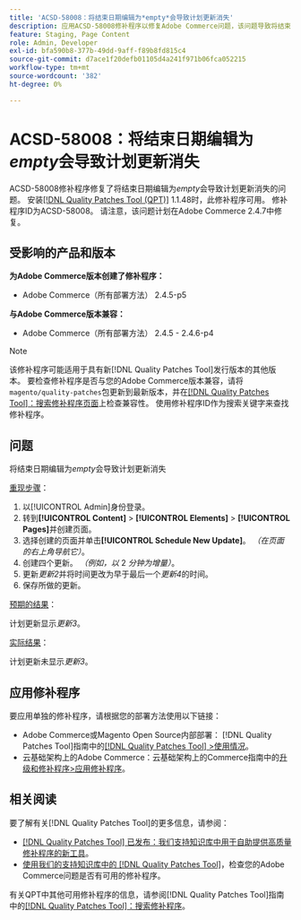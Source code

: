 ```yaml
---
title: 'ACSD-58008：将结束日期编辑为*empty*会导致计划更新消失'
description: 应用ACSD-58008修补程序以修复Adobe Commerce问题，该问题导致将结束日期编辑为*empty*会导致计划更新消失。
feature: Staging, Page Content
role: Admin, Developer
exl-id: bfa590b8-377b-49dd-9aff-f89b8fd815c4
source-git-commit: d7ace1f20defb01105d4a241f971b06fca052215
workflow-type: tm+mt
source-wordcount: '382'
ht-degree: 0%

---
```


# ACSD-58008：将结束日期编辑为&#x200B;*empty*&#x200B;会导致计划更新消失

ACSD-58008修补程序修复了将结束日期编辑为&#x200B;*empty*&#x200B;会导致计划更新消失的问题。 安装[[!DNL Quality Patches Tool (QPT)]](/help/announcements/adobe-commerce-announcements/magento-quality-patches-released-new-tool-to-self-serve-quality-patches.md) 1.1.48时，此修补程序可用。 修补程序ID为ACSD-58008。 请注意，该问题计划在Adobe Commerce 2.4.7中修复。

## 受影响的产品和版本

**为Adobe Commerce版本创建了修补程序：**

* Adobe Commerce（所有部署方法） 2.4.5-p5

**与Adobe Commerce版本兼容：**

* Adobe Commerce（所有部署方法） 2.4.5 - 2.4.6-p4

>[!NOTE]
>
>该修补程序可能适用于具有新[!DNL Quality Patches Tool]发行版本的其他版本。 要检查修补程序是否与您的Adobe Commerce版本兼容，请将`magento/quality-patches`包更新到最新版本，并在[[!DNL Quality Patches Tool]：搜索修补程序页面](https://experienceleague.adobe.com/tools/commerce-quality-patches/index.html)上检查兼容性。 使用修补程序ID作为搜索关键字来查找修补程序。

## 问题

将结束日期编辑为&#x200B;*empty*&#x200B;会导致计划更新消失

<u>重现步骤</u>：

1. 以[!UICONTROL Admin]身份登录。
1. 转到&#x200B;**[!UICONTROL Content]** > **[!UICONTROL Elements]** > **[!UICONTROL Pages]**&#x200B;并创建页面。
1. 选择创建的页面并单击&#x200B;**[!UICONTROL Schedule New Update]**。 *（在页面的右上角导航它）*。
1. 创建四个更新。 *（例如，以* 2 *分钟为增量）*。
1. 更新&#x200B;*更新2*&#x200B;并将时间更改为早于最后一个&#x200B;*更新4*&#x200B;的时间。
1. 保存所做的更新。

<u>预期的结果</u>：

计划更新显示&#x200B;*更新3*。

<u>实际结果</u>：

计划更新未显示&#x200B;*更新3*。

## 应用修补程序

要应用单独的修补程序，请根据您的部署方法使用以下链接：

* Adobe Commerce或Magento Open Source内部部署： [!DNL Quality Patches Tool]指南中的[[!DNL Quality Patches Tool] >使用情况](https://experienceleague.adobe.com/docs/commerce-operations/tools/quality-patches-tool/usage.html)。
* 云基础架构上的Adobe Commerce：云基础架构上的Commerce指南中的[升级和修补程序>应用修补程序](https://experienceleague.adobe.com/docs/commerce-cloud-service/user-guide/develop/upgrade/apply-patches.html)。

## 相关阅读

要了解有关[!DNL Quality Patches Tool]的更多信息，请参阅：

* [[!DNL Quality Patches Tool] 已发布：我们支持知识库中用于自助提供高质量修补程序的新工具](/help/announcements/adobe-commerce-announcements/magento-quality-patches-released-new-tool-to-self-serve-quality-patches.md)。
* [使用我们的支持知识库中的 [!DNL Quality Patches Tool]](/help/support-tools/patches-available-in-qpt-tool/check-patch-for-magento-issue-with-magento-quality-patches.md)，检查您的Adobe Commerce问题是否有可用的修补程序。

有关QPT中其他可用修补程序的信息，请参阅[!DNL Quality Patches Tool]指南中的[[!DNL Quality Patches Tool]：搜索修补程序](https://experienceleague.adobe.com/tools/commerce-quality-patches/index.html)。

